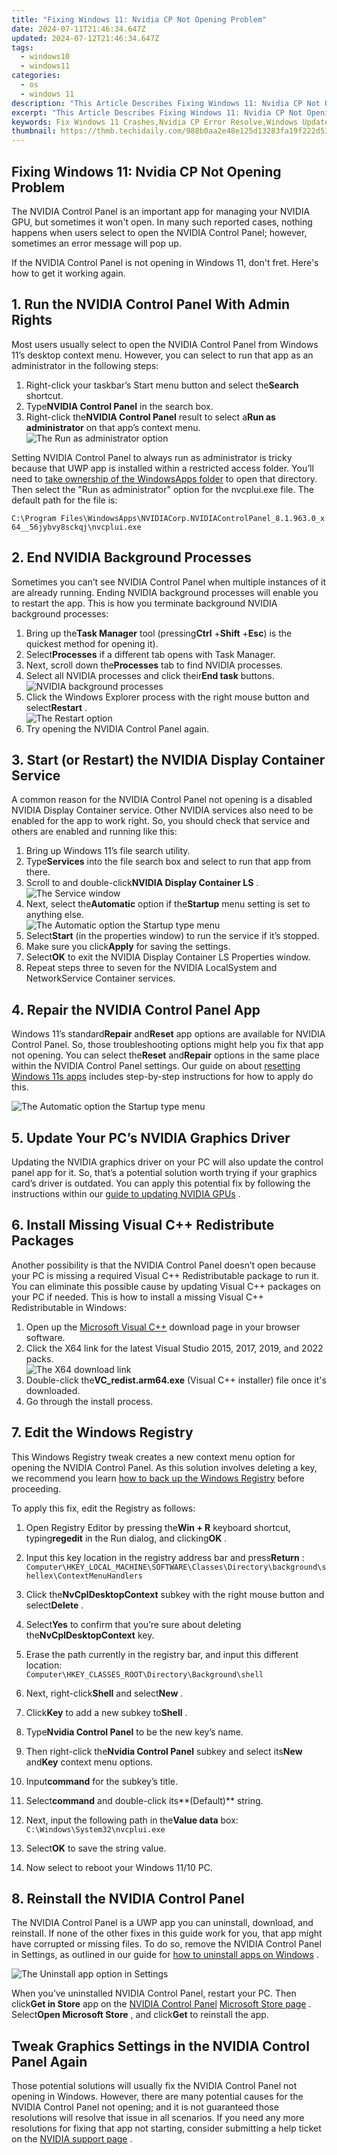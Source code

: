 ```yaml
---
title: "Fixing Windows 11: Nvidia CP Not Opening Problem"
date: 2024-07-11T21:46:34.647Z
updated: 2024-07-12T21:46:34.647Z
tags:
  - windows10
  - windows11
categories:
  - os
  - windows 11
description: "This Article Describes Fixing Windows 11: Nvidia CP Not Opening Problem"
excerpt: "This Article Describes Fixing Windows 11: Nvidia CP Not Opening Problem"
keywords: Fix Windows 11 Crashes,Nvidia CP Error Resolve,Windows Update Failures,Unlocking Nvidia Settings,XPPC Errors in Windows 11,Troubleshoot Nvidia Control Panel,Enable NVidia Device Manager
thumbnail: https://thmb.techidaily.com/988b0aa2e48e125d13283fa19f222d53a696ba967b4ae3ee4ad76e4ed04670c1.jpg
---
```


## Fixing Windows 11: Nvidia CP Not Opening Problem

 The NVIDIA Control Panel is an important app for managing your NVIDIA GPU, but sometimes it won't open. In many such reported cases, nothing happens when users select to open the NVIDIA Control Panel; however, sometimes an error message will pop up.

 If the NVIDIA Control Panel is not opening in Windows 11, don't fret. Here's how to get it working again.

## 1\. Run the NVIDIA Control Panel With Admin Rights

 Most users usually select to open the NVIDIA Control Panel from Windows 11’s desktop context menu. However, you can select to run that app as an administrator in the following steps:

1. Right-click your taskbar’s Start menu button and select the**Search** shortcut.
2. Type**NVIDIA Control Panel** in the search box.
3. Right-click the**NVIDIA Control Panel** result to select a**Run as administrator** on that app’s context menu.  
![The Run as administrator option](https://static1.makeuseofimages.com/wordpress/wp-content/uploads/2023/02/run-as-administrator-option.jpg)

 Setting NVIDIA Control Panel to always run as administrator is tricky because that UWP app is installed within a restricted access folder. You’ll need to [take ownership of the WindowsApps folder](https://www.makeuseof.com/windows-10-11-own-folder/) to open that directory. Then select the "Run as administrator" option for the nvcplui.exe file. The default path for the file is:

`C:\Program Files\WindowsApps\NVIDIACorp.NVIDIAControlPanel_8.1.963.0_x64__56jybvy8sckqj\nvcplui.exe`

## 2\. End NVIDIA Background Processes

 Sometimes you can’t see NVIDIA Control Panel when multiple instances of it are already running. Ending NVIDIA background processes will enable you to restart the app. This is how you terminate background NVIDIA background processes:

1. Bring up the**Task Manager** tool (pressing**Ctrl** +**Shift** +**Esc**) is the quickest method for opening it).
2. Select**Processes** if a different tab opens with Task Manager.
3. Next, scroll down the**Processes** tab to find NVIDIA processes.
4. Select all NVIDIA processes and click their**End task** buttons.  
![NVIDIA background processes](https://static1.makeuseofimages.com/wordpress/wp-content/uploads/2023/02/nvidia-background-processes.jpg)
5. Click the Windows Explorer process with the right mouse button and select**Restart** .  
![The Restart option](https://static1.makeuseofimages.com/wordpress/wp-content/uploads/2023/02/the-restart-option.jpg)
6. Try opening the NVIDIA Control Panel again.

## 3\. Start (or Restart) the NVIDIA Display Container Service

 A common reason for the NVIDIA Control Panel not opening is a disabled NVIDIA Display Container service. Other NVIDIA services also need to be enabled for the app to work right. So, you should check that service and others are enabled and running like this:

1. Bring up Windows 11’s file search utility.
2. Type**Services** into the file search box and select to run that app from there.
3. Scroll to and double-click**NVIDIA Display Container LS** .  
![The Service window](https://static1.makeuseofimages.com/wordpress/wp-content/uploads/2023/02/the-service-window.jpg)
4. Next, select the**Automatic** option if the**Startup** menu setting is set to anything else.  
![The Automatic option the Startup type menu](https://static1.makeuseofimages.com/wordpress/wp-content/uploads/2023/02/startup-type-drop-down-menu.jpg)
5. Select**Start** (in the properties window) to run the service if it’s stopped.
6. Make sure you click**Apply** for saving the settings.
7. Select**OK** to exit the NVIDIA Display Container LS Properties window.
8. Repeat steps three to seven for the NVIDIA LocalSystem and NetworkService Container services.

## 4\. Repair the NVIDIA Control Panel App

 Windows 11’s standard**Repair** and**Reset** app options are available for NVIDIA Control Panel. So, those troubleshooting options might help you fix that app not opening. You can select the**Reset** and**Repair** options in the same place within the NVIDIA Control Panel settings. Our guide on about [resetting Windows 11s apps](https://www.makeuseof.com/windows-reset-app/) includes step-by-step instructions for how to apply do this.

![The Automatic option the Startup type menu](https://static1.makeuseofimages.com/wordpress/wp-content/uploads/2023/02/startup-type-drop-down-menu.jpg)

## 5\. Update Your PC’s NVIDIA Graphics Driver

 Updating the NVIDIA graphics driver on your PC will also update the control panel app for it. So, that’s a potential solution worth trying if your graphics card’s driver is outdated. You can apply this potential fix by following the instructions within our [guide to updating NVIDIA GPUs](https://www.makeuseof.com/how-update-nvidia-graphics-card-drivers-windows/) .

## 6\. Install Missing Visual C++ Redistribute Packages

 Another possibility is that the NVIDIA Control Panel doesn’t open because your PC is missing a required Visual C++ Redistributable package to run it. You can eliminate this possible cause by updating Visual C++ packages on your PC if needed. This is how to install a missing Visual C++ Redistributable in Windows:

1. Open up the [Microsoft Visual C++](https://learn.microsoft.com/en-us/cpp/windows/latest-supported-vc-redist?view=msvc-170) download page in your browser software.
2. Click the X64 link for the latest Visual Studio 2015, 2017, 2019, and 2022 packs.  
![The X64 download link](https://static1.makeuseofimages.com/wordpress/wp-content/uploads/2023/02/x64-link.jpg)
3. Double-click the**VC\_redist.arm64.exe** (Visual C++ installer) file once it's downloaded.
4. Go through the install process.

## 7\. Edit the Windows Registry

 This Windows Registry tweak creates a new context menu option for opening the NVIDIA Control Panel. As this solution involves deleting a key, we recommend you learn [how to back up the Windows Registry](https://www.makeuseof.com/tag/backup-restore-windows-registry/) before proceeding.

To apply this fix, edit the Registry as follows:

1. Open Registry Editor by pressing the**Win + R** keyboard shortcut, typing**regedit** in the Run dialog, and clicking**OK** .
2. Input this key location in the registry address bar and press**Return** :  
`Computer\HKEY_LOCAL_MACHINE\SOFTWARE\Classes\Directory\background\shellex\ContextMenuHandlers`
3. Click the**NvCplDesktopContext** subkey with the right mouse button and select**Delete** .
4. Select**Yes** to confirm that you’re sure about deleting the**NvCplDesktopContext** key.
5. Erase the path currently in the registry bar, and input this different location:  
`Computer\HKEY_CLASSES_ROOT\Directory\Background\shell`

1. Next, right-click**Shell** and select**New** .
2. Click**Key** to add a new subkey to**Shell** .
3. Type**Nvidia Control Panel** to be the new key’s name.
4. Then right-click the**Nvidia Control Panel** subkey and select its**New** and**Key** context menu options.
5. Input**command** for the subkey’s title.
6. Select**command** and double-click its**(Default)** string.
7. Next, input the following path in the**Value data** box:  
`C:\Windows\System32\nvcplui.exe`
8. Select**OK** to save the string value.
9. Now select to reboot your Windows 11/10 PC.

## 8\. Reinstall the NVIDIA Control Panel

 The NVIDIA Control Panel is a UWP app you can uninstall, download, and reinstall. If none of the other fixes in this guide work for you, that app might have corrupted or missing files. To do so, remove the NVIDIA Control Panel in Settings, as outlined in our guide for [how to uninstall apps on Windows](https://www.makeuseof.com/windows-11-different-ways-to-uninstall-software/) .

![The Uninstall app option in Settings](https://static1.makeuseofimages.com/wordpress/wp-content/uploads/2023/02/the-uninstall-option-in-apps-features.jpg)

 When you’ve uninstalled NVIDIA Control Panel, restart your PC. Then click**Get in Store** app on the [NVIDIA Control Panel](https://apps.microsoft.com/store/detail/nvidia-control-panel/9NF8H0H7WMLT) [Microsoft Store page](https://apps.microsoft.com/store/detail/nvidia-control-panel/9NF8H0H7WMLT) . Select**Open Microsoft Store** , and click**Get** to reinstall the app.

## Tweak Graphics Settings in the NVIDIA Control Panel Again

 Those potential solutions will usually fix the NVIDIA Control Panel not opening in Windows. However, there are many potential causes for the NVIDIA Control Panel not opening; and it is not guaranteed those resolutions will resolve that issue in all scenarios. If you need any more resolutions for fixing that app not starting, consider submitting a help ticket on the [NVIDIA support page](https://www.nvidia.com/en-us/support/consumer/) .

<ins class="adsbygoogle"
     style="display:block"
     data-ad-format="autorelaxed"
     data-ad-client="ca-pub-7571918770474297"
     data-ad-slot="1223367746"></ins>



<ins class="adsbygoogle"
     style="display:block"
     data-ad-client="ca-pub-7571918770474297"
     data-ad-slot="8358498916"
     data-ad-format="auto"
     data-full-width-responsive="true"></ins>




